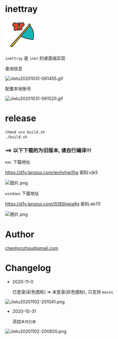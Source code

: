 # inettray

![](./icon/icon_96.png)

`inettray` 是 `inet` 的桌面端实现

查询信息

![Jietu20201031-091455.gif](https://i.loli.net/2020/10/31/pLNUbKcXkjHC5YG.gif)

配置本地账号

![Jietu20201031-091520.gif](https://i.loli.net/2020/10/31/qnf16w4MaomLpeG.gif)

# release

```
chmod u+x build.sh
./build.sh
```

### ==> 以下下载的为旧版本, 请自行编译!!!

`mac` 下载地址

https://d1y.lanzoui.com/ievhvhwi1ha
密码:cjk5

![图片.png](https://i.loli.net/2020/10/31/CfAl69aFswGIJr5.png)

`windows` 下载地址

https://d1y.lanzoui.com/i518Shwia9g
密码:ab70

![图片.png](https://i.loli.net/2020/10/31/8vy4q2wmBkPupao.png)

# Author

chenhonzhou@gmail.com

# Changelog

- 2020-11-0

  已登录(彩色图标) => 未登录(灰色图标), 只支持 `macos`

![Jietu20201102-201041.png](https://i.loli.net/2020/11/02/6ZWmxbSOFglyspw.png)


- 2020-10-31

  添加`本月已用`

![Jietu20201102-200820.png](https://i.loli.net/2020/11/02/Qv9IUeTgMYypZwL.png)